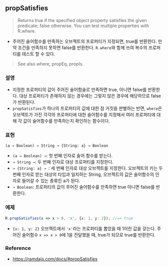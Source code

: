 ## propSatisfies
> Returns true if the specified object property satisfies the given predicate; false otherwise. You can test multiple properties with R.where.
- 주어진 술어함수를 만족하는 오브젝트의 프로퍼티가 지정되면, true를 반환한다. 만약 조건을 만족하지 못하면 false를 반환한다. `R.where`와 함께 쓰여 복수의 프로퍼티를 테스트 할 수 있다.

> See also where, propEq, propIs.

### 설명
- 지정한 프로퍼티의 값이 주어진 술어함술르 만족하면 true, 아니면 false를 반환한다. 대상 프로퍼티가 존재하지 않는 경우에는 그렇지 않은 경우에 해당하므로 false가 반환된다.
- `propSatisfies`가 하나의 프로퍼티의 값에 대한 참 거짓을 판별하는 반면, `where`은 오브젝트가 가진 각각의 프로퍼티에 대한 술어함수를 지정해서 여러 프로퍼티에 대해 각 값이 술어함수를 만족하는지 확인하는 함수이다.

### 표현
```
(a → Boolean) → String → {String: a} → Boolean
```
- `(a → Boolean) →`: 첫 번째 인자로 술어 함수를 받는다.
- `→ String →`: 두 번째 인자로 대상 프로퍼티를 지정한다.
- `→ {String: a} → `: 세 번째 인자로 대상 오브젝트를 지정한다. 오브젝트의 키는 두 번째 인자로 받는 대상의 타입과 일치하는 String, 오브젝트의 값은 술어함수의 인자로 들어갈 수 있는 종류인 a가 된다.
- `→ Boolean`: 프로퍼티의 값이 주어진 술어함수를 만족하면 true 아니면 false를 반환한다.

### 예제
```js
R.propSatisfies(x => x > 0, 'x', {x: 1, y: 2}); //=> true
```
- `{x: 1, y: 2}` 오브젝트에서 `'x'`라는 프로퍼티를 뽑았을 때 1이란 값을 갖는다. 주어진 술어함수 `x => x > 0`에 1을 전달했을 때, true가 되므로 true를 반환한다.

### Reference
- https://ramdajs.com/docs/#propSatisfies
